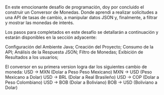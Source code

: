 En este emocionante desafío de programación, doy  por concluido el construir un Conversor de Monedas. Donde aprendi a realizar solicitudes a una API de tasas de cambio, 
a manipular datos JSON y, finalmente, a filtrar y mostrar las monedas de interés.

Los pasos para completados en este desafío se detallarán a continuación y estarán disponibles en la sección adyacente:

Configuración del Ambiente Java;
Creación del Proyecto;
Consumo de la API;
Análisis de la Respuesta JSON;
Filtro de Monedas;
Exibición de Resultados a los usuarios;

El conversor en su primera version logra dar los siguientes cambio de moneda:
USD -> MXN (Dolar a Peso Peso Mexicano)
MXN -> USD (Peso Mexicano a Dolar)
USD -> BRL (Dolar a Real Brasileño)
USD -> COP (Dolar a Peso Colombiano)
USD -> BOB (Dolar a Boliviano)
BOB -> USD (Boliviano a Dolar)
